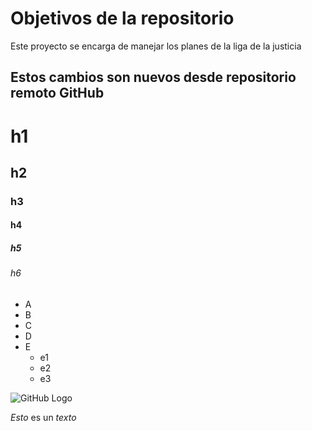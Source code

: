 # Objetivos de la repositorio

Este proyecto se encarga de manejar los planes de la liga de la justicia

## Estos cambios son nuevos desde repositorio remoto GitHub


# h1
## h2
### h3
#### h4
##### h5
###### h6

* A
* B
* C
* D
* E
  * e1
  * e2
  * e3

![GitHub Logo](https://avatars.githubusercontent.com/u/583231?v=4)

*Esto* es un _texto_
